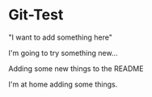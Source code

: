 Git-Test
========

"I want to add something here"

I'm going to try something new...


Adding some new things to the README

I'm at home adding some things.